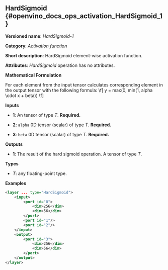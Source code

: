 ## HardSigmoid <a name="HardSigmoid"></a> {#openvino_docs_ops_activation_HardSigmoid_1}

**Versioned name**: *HardSigmoid-1*

**Category**: *Activation function*

**Short description**: HardSigmoid element-wise activation function.

**Attributes**: *HardSigmoid* operation has no attributes.

**Mathematical Formulation**

For each element from the input tensor calculates corresponding
 element in the output tensor with the following formula:
 \f[
 y = max(0, min(1, alpha \cdot x + beta))
 \f]

**Inputs**

* **1**: An tensor of type *T*. **Required.**

* **2**: `alpha` 0D tensor (scalar) of type *T*. **Required.**

* **3**: `beta` 0D tensor (scalar) of type *T*. **Required.**

**Outputs**

* **1**: The result of the hard sigmoid operation. A tensor of type *T*.

**Types**

* *T*: any floating-point type.

**Examples**

```xml
<layer ... type="HardSigmoid">
    <input>
        <port id="0">
            <dim>256</dim>
            <dim>56</dim>
        </port>
        <port id="1"/>
        <port id="2"/>
    </input>
    <output>
        <port id="3">
            <dim>256</dim>
            <dim>56</dim>
        </port>
    </output>
</layer>
```
